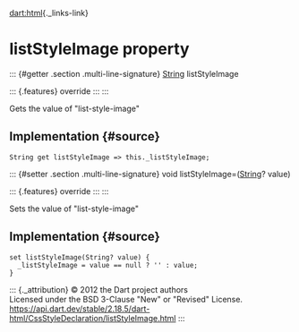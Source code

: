 [dart:html](../../dart-html/dart-html-library){._links-link}

listStyleImage property
=======================

::: {#getter .section .multi-line-signature}
[String](../../dart-core/string-class) listStyleImage

::: {.features}
override
:::
:::

Gets the value of \"list-style-image\"

Implementation {#source}
--------------

``` {.language-dart data-language="dart"}
String get listStyleImage => this._listStyleImage;
```

::: {#setter .section .multi-line-signature}
void listStyleImage=([String](../../dart-core/string-class)? value)

::: {.features}
override
:::
:::

Sets the value of \"list-style-image\"

Implementation {#source}
--------------

``` {.language-dart data-language="dart"}
set listStyleImage(String? value) {
  _listStyleImage = value == null ? '' : value;
}
```

::: {._attribution}
© 2012 the Dart project authors\
Licensed under the BSD 3-Clause \"New\" or \"Revised\" License.\
<https://api.dart.dev/stable/2.18.5/dart-html/CssStyleDeclaration/listStyleImage.html>
:::
